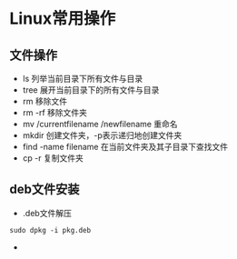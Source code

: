 # Linux常用操作

## 文件操作
- ls 列举当前目录下所有文件与目录
- tree 展开当前目录下的所有文件与目录
- rm 移除文件
- rm -rf 移除文件夹
- mv /currentfilename /newfilename 重命名
- mkdir 创建文件夹，-p表示递归地创建文件夹
- find -name filename 在当前文件夹及其子目录下查找文件
- cp -r 复制文件夹

## deb文件安装
- .deb文件解压
```
sudo dpkg -i pkg.deb
```

-
